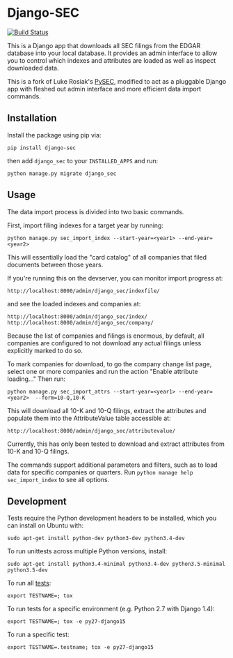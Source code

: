 Django-SEC
==========

[<img src="https://secure.travis-ci.org/chrisspen/django-sec.png?branch=master" alt="Build Status">](https://travis-ci.org/chrisspen/django-sec)

This is a Django app that downloads all SEC filings from the EDGAR database
into your local database. It provides an admin interface to allow you to
control which indexes and attributes are loaded as well as inspect downloaded
data.

This is a fork of Luke Rosiak's [PySEC](https://github.com/lukerosiak/pysec),
modified to act as a pluggable Django app with fleshed out admin interface and
more efficient data import commands.

Installation
------------

Install the package using pip via:

    pip install django-sec

then add `django_sec` to your `INSTALLED_APPS` and run:

    python manage.py migrate django_sec

Usage
-----

The data import process is divided into two basic commands.

First, import filing indexes for a target year by running:

    python manage.py sec_import_index --start-year=<year1> --end-year=<year2>
    
This will essentially load the "card catalog" of all companies that filed
documents between those years.

If you're running this on the devserver, you can monitor import progress at:

    http://localhost:8000/admin/django_sec/indexfile/
    
and see the loaded indexes and companies at:

    http://localhost:8000/admin/django_sec/index/
    http://localhost:8000/admin/django_sec/company/

Because the list of companies and filings is enormous, by default, all
companies are configured to not download any actual filings
unless explicitly marked to do so.

To mark companies for download, to go the
company change list page, select one or more companies and run the action
"Enable attribute loading..." Then run:

    python manage.py sec_import_attrs --start-year=<year1> --end-year=<year2>  --form=10-Q,10-K
    
This will download all 10-K and 10-Q filings, extract the attributes and populate
them into the AttributeValue table accessible at:

    http://localhost:8000/admin/django_sec/attributevalue/

Currently, this has only been tested to download and extract attributes from
10-K and 10-Q filings.

The commands support additional parameters and filters, such as to load data
for specific companies or quarters. Run `python manage help sec_import_index`
to see all options.

Development
-----------

Tests require the Python development headers to be installed, which you can install on Ubuntu with:

    sudo apt-get install python-dev python3-dev python3.4-dev

To run unittests across multiple Python versions, install:

    sudo apt-get install python3.4-minimal python3.4-dev python3.5-minimal python3.5-dev

To run all [tests](http://tox.readthedocs.org/en/latest/):

    export TESTNAME=; tox

To run tests for a specific environment (e.g. Python 2.7 with Django 1.4):
    
    export TESTNAME=; tox -e py27-django15

To run a specific test:
    
    export TESTNAME=.testname; tox -e py27-django15
    